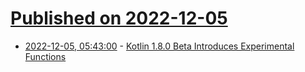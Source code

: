 # [Published on 2022-12-05](index.md)

* [2022-12-05, 05:43:00](https://soylentnews.org/article.pl?sid=22/12/03/1945210&from=rss) - [Kotlin 1.8.0 Beta Introduces Experimental Functions](https://soylentnews.org/article.pl?sid=22/12/03/1945210&from=rss)

